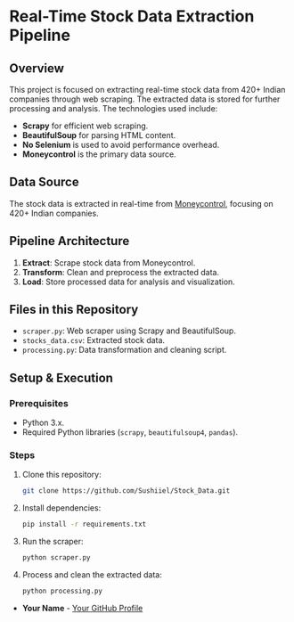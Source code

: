 # Real-Time Stock Data Extraction Pipeline

## Overview
This project is focused on extracting real-time stock data from 420+ Indian companies through web scraping. The extracted data is stored for further processing and analysis. The technologies used include:

- **Scrapy** for efficient web scraping.
- **BeautifulSoup** for parsing HTML content.
- **No Selenium** is used to avoid performance overhead.
- **Moneycontrol** is the primary data source.

## Data Source
The stock data is extracted in real-time from [Moneycontrol](https://www.moneycontrol.com/), focusing on 420+ Indian companies.

## Pipeline Architecture
1. **Extract**: Scrape stock data from Moneycontrol.
2. **Transform**: Clean and preprocess the extracted data.
3. **Load**: Store processed data for analysis and visualization.

## Files in this Repository
- `scraper.py`: Web scraper using Scrapy and BeautifulSoup.
- `stocks_data.csv`: Extracted stock data.
- `processing.py`: Data transformation and cleaning script.

## Setup & Execution
### Prerequisites
- Python 3.x.
- Required Python libraries (`scrapy`, `beautifulsoup4`, `pandas`).

### Steps
1. Clone this repository:
   ```sh
   git clone https://github.com/Sushiiel/Stock_Data.git
   ```
2. Install dependencies:
   ```sh
   pip install -r requirements.txt
   ```
3. Run the scraper:
   ```sh
   python scraper.py
   ```
4. Process and clean the extracted data:
   ```sh
   python processing.py
   ```

- **Your Name** - [Your GitHub Profile](https://github.com/Sushiiel)
